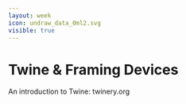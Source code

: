 ```yaml
---
layout: week
icon: undraw_data_0ml2.svg
visible: true
---
```


# Twine & Framing Devices

An introduction to Twine: twinery.org
